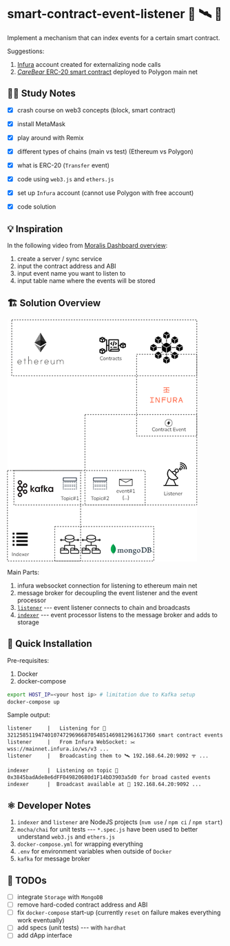 # smart-contract-event-listener 📑 🛰 📡

Implement a mechanism that can index events for a certain smart contract.

Suggestions:

1. [Infura](https://www.infura.io/) account created for externalizing node calls
2. [_CareBear_ ERC-20 smart contract](https://polygonscan.com/address/0x6709660a6237723f278188bcae9e21b21eff8aab) deployed to Polygon main net


## 👨‍💻 Study Notes

- [x] crash course on web3 concepts (block, smart contract)
- [x] install MetaMask
- [x] play around with Remix
- [x] different types of chains (main vs test) (Ethereum vs Polygon)
- [x] what is ERC-20 (`Transfer` event)
- [x] code using `web3.js` and `ethers.js`
- [x] set up `Infura` account (cannot use Polygon with free account)
- [x] code solution


## 💡 Inspiration

In the following video from [Moralis Dashboard overview](https://www.youtube.com/watch?v=LMqqxkuo7b0):

1. create a server / sync service
2. input the contract address and ABI
3. input event name you want to listen to
4. input table name where the events will be stored


## 🏗️ Solution Overview

<img src="./docs/images/components.png" alt="components">

Main Parts:

1. infura websocket connection for listening to ethereum main net
2. message broker for decoupling the event listener and the event processor
3. [`listener`](./listener/listener.js) --- event listener connects to chain and broadcasts
4. [`indexer`](./indexer/indexer.js) --- event processor listens to the message broker and adds to storage


## 🚀 Quick Installation

Pre-requisites:

1. Docker
2. docker-compose

```bash
export HOST_IP=<your host ip> # limitation due to Kafka setup
docker-compose up
```

Sample output:

```
listener     |   Listening for 📑321258511947401074729696687054851469812961617360 smart contract events
listener     |   From Infura WebSocket: ⫘ wss://mainnet.infura.io/ws/v3 ...
listener     |   Broadcasting them to 🛰 192.168.64.20:9092 ᯤ ...
```

```
indexer      |  Listening on topic 📑0x3845badAde8e6dFF049820680d1F14bD3903a5d0 for broad casted events
indexer      |  Broadcast available at 📡 192.168.64.20:9092 ...
```


## ⚛️ Developer Notes

1. `indexer` and `listener` are NodeJS projects (`nvm use` / `npm ci` / `npm start`)
2. `mocha/chai` for unit tests --- `*.spec.js` have been used to better understand `web3.js` and `ethers.js`
3. `docker-compose.yml` for wrapping everything
4. `.env` for environment variables when outside of `Docker`
5. `kafka` for message broker 


## 📝 TODOs

- [ ] integrate `Storage` with `MongoDB`
- [ ] remove hard-coded contract address and ABI
- [ ] fix `docker-compose` start-up (currently `reset` on failure makes everything work eventually)
- [ ] add specs (unit tests) --- with `hardhat`
- [ ] add dApp interface
